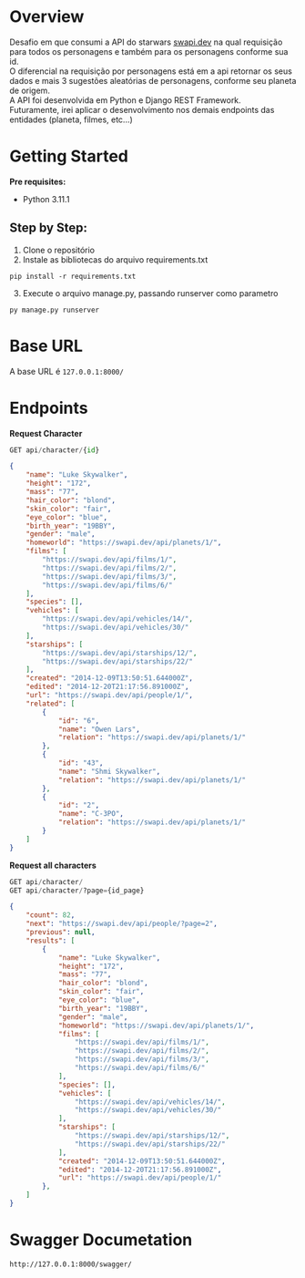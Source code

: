 # Overview
Desafio em que consumi a API do starwars [swapi.dev](https://swapi.dev/) na qual requisição para todos os personagens e também para os personagens conforme sua id.\
O diferencial na requisição por personagens está em a api retornar os seus dados e mais 3 sugestões aleatórias de personagens, conforme seu planeta de origem.\
A API foi desenvolvida em Python e Django REST Framework.\
Futuramente, irei aplicar o desenvolvimento nos demais endpoints das entidades (planeta, filmes, etc...)

# Getting Started
**Pre requisites:**
* Python 3.11.1

## Step by Step:
1. Clone o repositório
2. Instale as bibliotecas do arquivo requirements.txt
```
pip install -r requirements.txt
```
3. Execute o arquivo manage.py, passando runserver como parametro
```
py manage.py runserver
```
# Base URL
A base URL é ```127.0.0.1:8000/```

# Endpoints
**Request Character**
```python
GET api/character/{id}
```

```json
{
    "name": "Luke Skywalker",
    "height": "172",
    "mass": "77",
    "hair_color": "blond",
    "skin_color": "fair",
    "eye_color": "blue",
    "birth_year": "19BBY",
    "gender": "male",
    "homeworld": "https://swapi.dev/api/planets/1/",
    "films": [
        "https://swapi.dev/api/films/1/",
        "https://swapi.dev/api/films/2/",
        "https://swapi.dev/api/films/3/",
        "https://swapi.dev/api/films/6/"
    ],
    "species": [],
    "vehicles": [
        "https://swapi.dev/api/vehicles/14/",
        "https://swapi.dev/api/vehicles/30/"
    ],
    "starships": [
        "https://swapi.dev/api/starships/12/",
        "https://swapi.dev/api/starships/22/"
    ],
    "created": "2014-12-09T13:50:51.644000Z",
    "edited": "2014-12-20T21:17:56.891000Z",
    "url": "https://swapi.dev/api/people/1/",
    "related": [
        {
            "id": "6",
            "name": "Owen Lars",
            "relation": "https://swapi.dev/api/planets/1/"
        },
        {
            "id": "43",
            "name": "Shmi Skywalker",
            "relation": "https://swapi.dev/api/planets/1/"
        },
        {
            "id": "2",
            "name": "C-3PO",
            "relation": "https://swapi.dev/api/planets/1/"
        }
    ]
}
```
**Request all characters**
```python
GET api/character/
GET api/character/?page={id_page}
```
```json
{
    "count": 82,
    "next": "https://swapi.dev/api/people/?page=2",
    "previous": null,
    "results": [
        {
            "name": "Luke Skywalker",
            "height": "172",
            "mass": "77",
            "hair_color": "blond",
            "skin_color": "fair",
            "eye_color": "blue",
            "birth_year": "19BBY",
            "gender": "male",
            "homeworld": "https://swapi.dev/api/planets/1/",
            "films": [
                "https://swapi.dev/api/films/1/",
                "https://swapi.dev/api/films/2/",
                "https://swapi.dev/api/films/3/",
                "https://swapi.dev/api/films/6/"
            ],
            "species": [],
            "vehicles": [
                "https://swapi.dev/api/vehicles/14/",
                "https://swapi.dev/api/vehicles/30/"
            ],
            "starships": [
                "https://swapi.dev/api/starships/12/",
                "https://swapi.dev/api/starships/22/"
            ],
            "created": "2014-12-09T13:50:51.644000Z",
            "edited": "2014-12-20T21:17:56.891000Z",
            "url": "https://swapi.dev/api/people/1/"
        },
    ]
}
```
# Swagger Documetation
```
http://127.0.0.1:8000/swagger/
```
